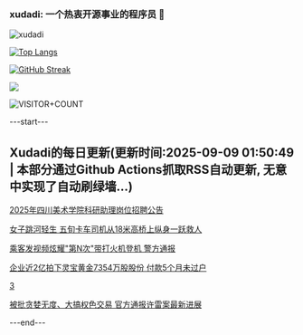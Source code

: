 ### xudadi: 一个热衷开源事业的程序员 👋

![xudadi](https://github-readme-stats-git-masterorgs-github-readme-stats-team.vercel.app/api?username=xudadi)

[![Top Langs](https://github-readme-stats.vercel.app/api/top-langs/?username=xudadi)](https://github.com/anuraghazra/github-readme-stats)

[![GitHub Streak](https://streak-stats.demolab.com?user=xudadi&locale=zh_Hans)](https://git.io/streak-stats)

![](https://raw.githubusercontent.com/xudadi/xudadi/main/assets/github-contribution-grid-snake.svg)

![VISITOR+COUNT](https://komarev.com/ghpvc/?username=xudadi&label=VISITOR+COUNT)


---start---

## Xudadi的每日更新(更新时间:2025-09-09 01:50:49 | 本部分通过Github Actions抓取RSS自动更新, 无意中实现了自动刷绿墙...)

[2025年四川美术学院科研助理岗位招聘公告](https://www.gongkaoleida.com/article/2607946)

[女子跳河轻生 五旬卡车司机从18米高桥上纵身一跃救人](https://m.163.com/news/article/K8V2VTOB053469LG.html)

[乘客发视频炫耀"第N次"带打火机登机 警方通报](https://m.163.com/news/article/K8UVCMVO0534A4SC.html)

[企业近2亿拍下灵宝黄金7354万股股份 付款5个月未过户](https://m.163.com/news/article/K8UM753F051492T3.html)

[3](https://m.163.com/touch/news/sub/domestic)

[被批贪婪无度、大搞权色交易 官方通报许雷案最新进展](https://m.163.com/news/article/K8URCNBP05345ARG.html)

---end---
